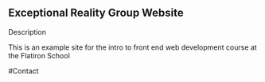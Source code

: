 Exceptional Reality Group Website
--

Description

This is an example site for the intro to front end web development course at the Flatiron School

#Contact
